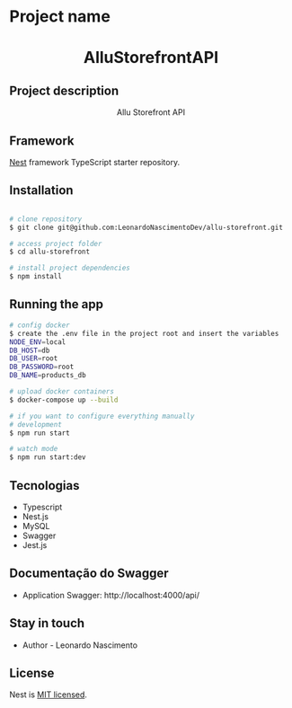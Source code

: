 
# Project name
<h1 align="center">AlluStorefrontAPI</h1>

## Project description
<p align="center">Allu Storefront API</p>


## Framework

[Nest](https://github.com/nestjs/nest) framework TypeScript starter repository.

## Installation

```bash

# clone repository
$ git clone git@github.com:LeonardoNascimentoDev/allu-storefront.git

# access project folder
$ cd allu-storefront

# install project dependencies
$ npm install


```

## Running the app

```bash
# config docker
$ create the .env file in the project root and insert the variables
NODE_ENV=local
DB_HOST=db
DB_USER=root
DB_PASSWORD=root
DB_NAME=products_db

# upload docker containers
$ docker-compose up --build

# if you want to configure everything manually
# development
$ npm run start

# watch mode
$ npm run start:dev
```
## Tecnologias
  - Typescript
  - Nest.js
  - MySQL
  - Swagger
  - Jest.js

## Documentação do Swagger

 - Application Swagger: http://localhost:4000/api/ 
 
## Stay in touch

- Author - Leonardo Nascimento

## License

  Nest is [MIT licensed](LICENSE).
